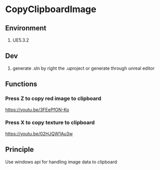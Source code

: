 # CopyClipboardImage

## Environment
1. UE5.3.2

## Dev
1. generate .sln by right the .uproject or generate through unreal editor

## Functions 
### Press Z to copy red image to clipboard
https://youtu.be/3FEePfON-Ko


### Press X to copy texture to clipboard
https://youtu.be/02HJQW1Au3w


## Principle
Use windows api for handling image data to clipboard 